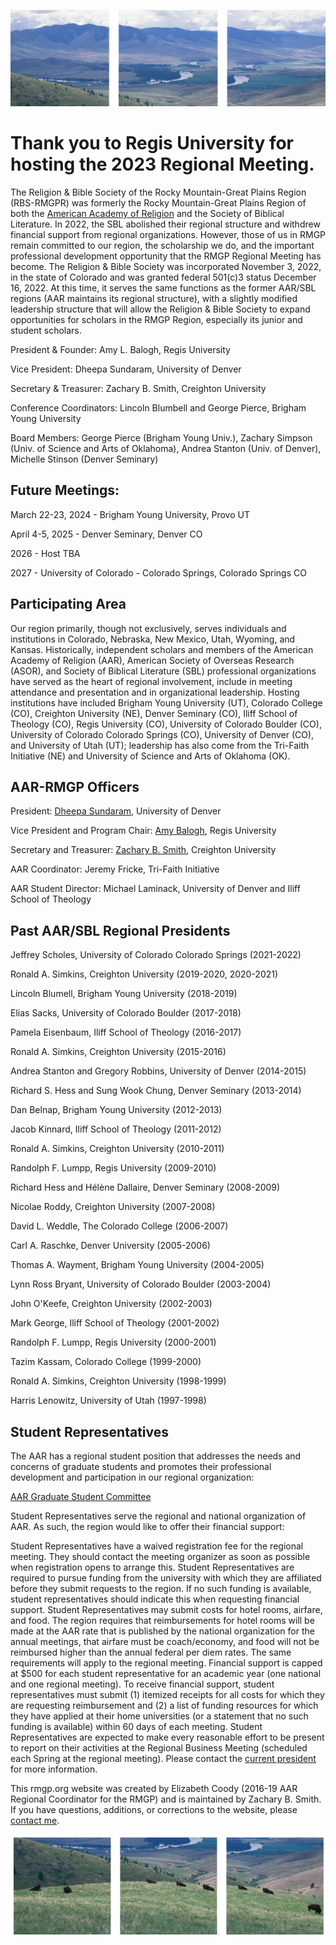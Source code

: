 
![center-aligned-image](rmgp_featured.png)

# Thank you to Regis University for hosting the 2023 Regional Meeting.

The Religion & Bible Society of the Rocky Mountain-Great Plains Region (RBS-RMGPR) was formerly the Rocky Mountain-Great Plains Region of both the [American Academy of Religion](http://aarweb.org) and the Society of Biblical Literature. In 2022, the SBL abolished their regional structure and withdrew financial support from regional organizations. However, those of us in RMGP remain committed to our region, the scholarship we do, and the important professional development opportunity that the RMGP Regional Meeting has become.
The Religion & Bible Society was incorporated November 3, 2022, in the state of Colorado and was granted federal 501(c)3 status December 16, 2022. At this time, it serves the same functions as the former AAR/SBL regions (AAR maintains its regional structure), with a slightly modified leadership structure that will allow the Religion & Bible Society to expand opportunities for scholars in the RMGP Region, especially its junior and student scholars.

President & Founder: Amy L. Balogh, Regis University

Vice President: Dheepa Sundaram, University of Denver

Secretary & Treasurer: Zachary B. Smith, Creighton University

Conference Coordinators: Lincoln Blumbell and George Pierce, Brigham Young University

Board Members: George Pierce (Brigham Young Univ.), Zachary Simpson (Univ. of Science and Arts of Oklahoma), Andrea Stanton (Univ. of Denver), Michelle Stinson (Denver Seminary)

## Future Meetings:

March 22-23, 2024 - Brigham Young University, Provo UT

April 4-5, 2025 - Denver Seminary, Denver CO

2026 - Host TBA

2027 - University of Colorado - Colorado Springs, Colorado Springs CO

## Participating Area

Our region primarily, though not exclusively, serves individuals and institutions in Colorado, Nebraska, New Mexico, Utah, Wyoming, and Kansas. Historically, independent scholars and members of the American Academy of Religion (AAR), American Society of Overseas Research (ASOR), and Society of Biblical Literature (SBL) professional organizations have served as the heart of regional involvement, include in meeting attendance and presentation and in organizational leadership. Hosting institutions have included Brigham Young University (UT), Colorado College (CO), Creighton University (NE), Denver Seminary (CO), Iliff School of Theology (CO), Regis University (CO), University of Colorado Boulder (CO), University of Colorado Colorado Springs (CO), University of Denver (CO), and University of Utah (UT); leadership has also come from the Tri-Faith Initiative (NE) and University of Science and Arts of Oklahoma (OK).

## AAR-RMGP Officers

President: [Dheepa Sundaram](mailto:dheepa.sundaram@du.edu), University of Denver

Vice President and Program Chair: [Amy Balogh](mailto:abalogh@regis.edu), Regis University

Secretary and Treasurer: [Zachary B. Smith](mailto:zacharybsmith@creighton.edu), Creighton University

AAR Coordinator: Jeremy Fricke, Tri-Faith Initiative

AAR Student Director: Michael Laminack, University of Denver and Iliff School of Theology

## Past AAR/SBL Regional Presidents

Jeffrey Scholes, University of Colorado Colorado Springs (2021-2022)

Ronald A. Simkins, Creighton University (2019-2020, 2020-2021)

Lincoln Blumell, Brigham Young University (2018-2019)

Elias Sacks, University of Colorado Boulder (2017-2018)

Pamela Eisenbaum, Iliff School of Theology (2016-2017)

Ronald A. Simkins, Creighton University (2015-2016)

Andrea Stanton and Gregory Robbins, University of Denver (2014-2015)

Richard S. Hess and Sung Wook Chung, Denver Seminary (2013-2014)

Dan Belnap, Brigham Young University (2012-2013)

Jacob Kinnard, Iliff School of Theology (2011-2012)

Ronald A. Simkins, Creighton University (2010-2011)

Randolph F. Lumpp, Regis University (2009-2010)

Richard Hess and Hélène Dallaire, Denver Seminary (2008-2009)

Nicolae Roddy, Creighton University (2007-2008)

David L. Weddle, The Colorado College (2006-2007)

Carl A. Raschke, Denver University (2005-2006)

Thomas A. Wayment, Brigham Young University (2004-2005)

Lynn Ross Bryant, University of Colorado Boulder (2003-2004)

John O'Keefe, Creighton University (2002-2003)

Mark George, Iliff School of Theology (2001-2002)

Randolph F. Lumpp, Regis University (2000-2001)

Tazim Kassam, Colorado College (1999-2000)

Ronald A. Simkins, Creighton University (1998-1999)

Harris Lenowitz, University of Utah (1997-1998)

## Student Representatives

The AAR has a regional student position that addresses the needs and concerns of graduate students and promotes their professional development and participation in our regional organization:

[AAR Graduate Student Committee](https://www.aarweb.org/node/108)

Student Representatives serve the regional and national organization of AAR. As such, the region would like to offer their financial support:

Student Representatives have a waived registration fee for the regional meeting. They should contact the meeting organizer as soon as possible when registration opens to arrange this.
Student Representatives are required to pursue funding from the university with which they are affiliated before they submit requests to the region. If no such funding is available, student representatives should indicate this when requesting financial support.
Student Representatives may submit costs for hotel rooms, airfare, and food. The region requires that reimbursements for hotel rooms will be made at the AAR rate that is published by the national organization for the annual meetings, that airfare must be coach/economy, and food will not be reimbursed higher than the annual federal per diem rates. The same requirements will apply to the regional meeting. Financial support is capped at $500 for each student representative for an academic year (one national and one regional meeting).
To receive financial support, student representatives must submit (1) itemized receipts for all costs for which they are requesting reimbursement and (2) a list of funding resources for which they have applied at their home universities (or a statement that no such funding is available) within 60 days of each meeting.
Student Representatives are expected to make every reasonable effort to be present to report on their activities at the Regional Business Meeting (scheduled each Spring at the regional meeting). 
Please contact the [current president](https://iliff.github.io/rmgp/#regional-officers) for more information.

This rmgp.org website was created by Elizabeth Coody (2016-19 AAR Regional Coordinator for the RMGP) and is maintained by Zachary B. Smith. If you have questions, additions, or corrections to the website, please [contact me](mailto:zacharybsmith@creighton.edu).
        
![center-aligned-image](rmgp_featured_footer.png)
